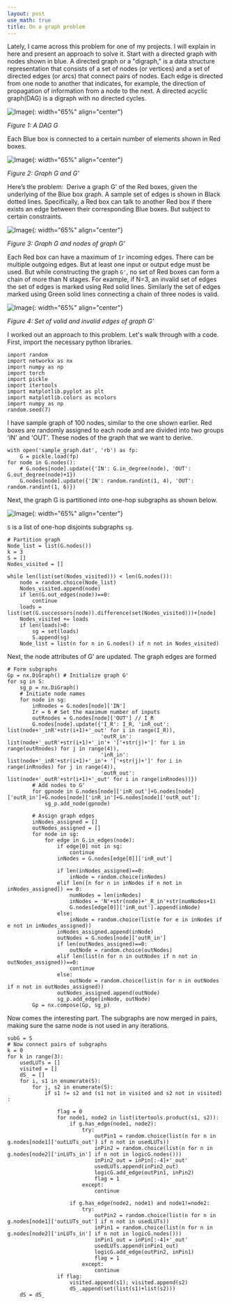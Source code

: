 ```yaml
---
layout: post
use_math: true
title: On a graph problem
---
```


Lately, I came across this problem for one of my projects. I will explain in here and present an approach to solve it.
Start with a directed graph with nodes shown in blue. A directed graph or a "digraph," is a data structure representation that consists of a set of nodes (or vertices) and a set of directed edges (or arcs) that connect pairs of nodes. Each edge is directed from one node to another that indicates, for example, the direction of propagation of information from a node to the next. A directed acyclic graph(DAG) is a digraph with no directed cycles.

![Image](/assets/Graph/BGraph.001.jpeg){: width="65%" align="center"}

*Figure 1: A DAG G*

Each Blue box is connected to a certain number of elements shown in Red boxes.

![Image](/assets/Graph/BGraph.002.jpeg){: width="65%" align="center"}

*Figure 2: Graph G and G'*

Here’s the problem:  Derive a graph G' of the Red boxes, given the underlying of the Blue box graph. A sample set of edges is shown in Black dotted lines. Specifically, a Red box can talk to another Red box if there exists an edge between their corresponding Blue boxes. But subject to certain constraints.

![Image](/assets/Graph/BGraph.003.jpeg){: width="65%" align="center"}

*Figure 3: Graph G and nodes of graph G'*

Each Red box can have a maximum of `Ir` incoming edges. There can be multiple outgoing edges. But at least one input or output edge must be used. But while constructing the graph `G'`, no set of Red boxes can form a chain of more than N stages. For example, if N=3, an invalid set of edges the set of edges is marked using Red solid lines. Similarly the set of edges marked using Green solid lines connecting a chain of three nodes is valid.

![Image](/assets/Graph/BGraph.004.jpeg){: width="65%" align="center"}

*Figure 4: Set of valid and invalid edges of graph G'*

I worked out an approach to this problem. Let's walk through with a code. 
First, import the necessary python libraries.

```
import random
import networkx as nx
import numpy as np
import torch
import pickle
import itertools
import matplotlib.pyplot as plt
import matplotlib.colors as mcolors
import numpy as np
random.seed(7)
```

I have sample graph of 100 nodes, similar to the one shown earlier. Red boxes are randomly assigned to each node and are divided into two groups 'IN' and 'OUT'. These nodes of the graph that we want to derive.
```
with open('sample_graph.dat', 'rb') as fp:
    G = pickle.load(fp)
for node in G.nodes():
    # G.nodes[node].update({'IN': G.in_degree(node), 'OUT': G.out_degree(node)+1})
    G.nodes[node].update({'IN': random.randint(1, 4), 'OUT': random.randint(1, 6)})
```

Next, the graph G is partitioned into one-hop subgraphs as shown below.

![Image](/assets/Graph/BGraph.005.jpeg){: width="65%" align="center"}

`S` is a list of one-hop disjoints subgraphs `sg`.  

```
# Partition graph
Node_list = list(G.nodes())
k = 3
S = []
Nodes_visited = []

while len(list(set(Nodes_visited))) < len(G.nodes()):
    node = random.choice(Node_list)
    Nodes_visited.append(node)
    if len(G.out_edges(node))==0:
        continue
    loads = list(set(G.successors(node)).difference(set(Nodes_visited)))+[node]
    Nodes_visited += loads
    if len(loads)>0:
        sg = set(loads)
        S.append(sg)
    Node_list = list(n for n in G.nodes() if n not in Nodes_visited)
```
Next, the node attributes of G' are updated. The graph edges are formed 
```
# Form subgraphs
Gp = nx.DiGraph() # Initialize graph G'
for sg in S:
    sg_p = nx.DiGraph()
    # Initiate node names
    for node in sg:
        inRnodes = G.nodes[node]['IN']
        Ir = 6 # Set the maximum number of inputs 
        outRnodes = G.nodes[node]['OUT'] // I_R
        G.nodes[node].update({'I_R': I_R, 'inR_out': list(node+'_inR'+str(i+1)+'_out' for i in range(I_R)),
                              'outR_in': list(node+'_outR'+str(i+1)+'_in'+ '['+str(j)+']' for i in range(outRnodes) for j in range(4)),
                              'inR_in': list(node+'_inR'+str(i+1)+'_in'+ '['+str(j)+']' for i in range(inRnodes) for j in range(4)),
                              'outR_out': list(node+'_outR'+str(i+1)+'_out' for i in range(inRnodes))})
        # Add nodes to G'
        for gpnode in G.nodes[node]['inR_out']+G.nodes[node]['outR_in']+G.nodes[node]['inR_in']+G.nodes[node]['outR_out']:
            sg_p.add_node(gpnode)

        # Assign graph edges
        inNodes_assigned = []
        outNodes_assigned = []
        for node in sg:
            for edge in G.in_edges(node):
                if edge[0] not in sg:
                    continue
                inNodes = G.nodes[edge[0]]['inR_out']

                if len(inNodes_assigned)==0:
                    inNode = random.choice(inNodes)
                elif len([n for n in inNodes if n not in inNodes_assigned]) == 0:
                    numNodes = len(inNodes)
                    inNodes = 'N'+str(node)+'_R_in'+str(numNodes+1)
                    G.nodes[edge[0]]['inR_out'].append(inNode)
                else:
                    inNode = random.choice(list(e for e in inNodes if e not in inNodes_assigned))
                inNodes_assigned.append(inNode)
                outNodes = G.nodes[node]['outR_in']
                if len(outNodes_assigned)==0:
                    outNode = random.choice(outNodes)
                elif len(list(n for n in outNodes if n not in outNodes_assigned))==0:
                    continue
                else:
                    outNode = random.choice(list(n for n in outNodes if n not in outNodes_assigned))
                outNodes_assigned.append(outNode)
                sg_p.add_edge(inNode, outNode)
        Gp = nx.compose(Gp, sg_p)
```
Now comes the interesting part. The subgraphs are now merged in pairs, making sure the same node is not used in any iterations.

```
subG = S
# Now connect pairs of subgraphs
k = 0
for k in range(3):
    usedLUTs = []
    visited = []
    dS_ = []
    for i, s1 in enumerate(S):
        for j, s2 in enumerate(S):
            if s1 != s2 and (s1 not in visited and s2 not in visited) :

                flag = 0
                for node1, node2 in list(itertools.product(s1, s2)):
                    if g.has_edge(node1, node2):
                        try:
                            outPin1 = random.choice(list(n for n in g.nodes[node1]['outLUTs_out'] if n not in usedLUTs))
                            inPin2 = random.choice(list(n for n in g.nodes[node2]['inLUTs_in'] if n not in logicG.nodes()))
                            inPin2_out = inPin[:-4]+'_out'
                            usedLUTs.append(inPin2_out)
                            logicG.add_edge(outPin1, inPin2)
                            flag = 1
                        except:
                            continue

                    if g.has_edge(node2, node1) and node1!=node2:
                        try:
                            outPin2 = random.choice(list(n for n in g.nodes[node1]['outLUTs_out'] if n not in usedLUTs))
                            inPin1 = random.choice(list(n for n in g.nodes[node2]['inLUTs_in'] if n not in logicG.nodes()))
                            inPin1_out = inPin[:-4]+'_out'
                            usedLUTs.append(inPin1_out)
                            logicG.add_edge(outPin2, inPin1)
                            flag = 1
                        except:
                            continue
                if flag:
                    visited.append(s1); visited.append(s2)
                    dS_.append(set(list(s1)+list(s2)))
    dS = dS_
```
